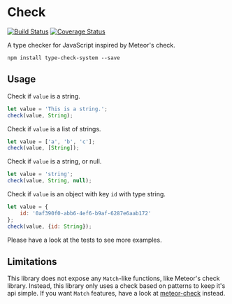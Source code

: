 # Check
[![Build Status](https://travis-ci.org/martijndeh/lego.svg?branch=master)](https://travis-ci.org/martijndeh/check)
[![Coverage Status](https://coveralls.io/repos/github/martijndeh/check/badge.svg?branch=master)](https://coveralls.io/github/martijndeh/check?branch=master)

A type checker for JavaScript inspired by Meteor's check.

```
npm install type-check-system --save
```

## Usage

Check if `value` is a string.
```js
let value = 'This is a string.';
check(value, String);
```

Check if `value` is a list of strings.
```js
let value = ['a', 'b', 'c'];
check(value, [String]);
```

Check if `value` is a string, or null.
```js
let value = 'string';
check(value, String, null);
```

Check if `value` is an object with key `id` with type string.
```js
let value = {
	id: '0af390f0-abb6-4ef6-b9af-6287e6aab172'
};
check(value, {id: String});
```

Please have a look at the tests to see more examples.

## Limitations

This library does not expose any `Match`-like functions, like Meteor's check library. Instead, this library only uses a check based on patterns to keep it's api simple. If you want `Match` features, have a look at [meteor-check](https://www.npmjs.com/package/meteor-check) instead.
